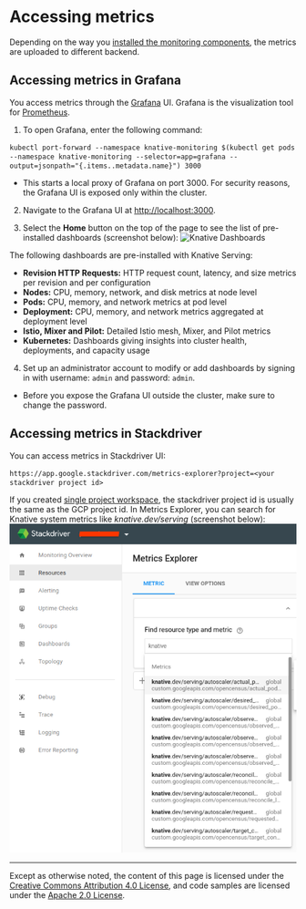 # Accessing metrics
Depending on the way you [installed the monitoring components](./installing-logging-metrics-traces.md), the metrics are uploaded to different backend.

## Accessing metrics in Grafana
You access metrics through the [Grafana](https://grafana.com/) UI. Grafana is
the visualization tool for [Prometheus](https://prometheus.io/).

1. To open Grafana, enter the following command:
```
kubectl port-forward --namespace knative-monitoring $(kubectl get pods --namespace knative-monitoring --selector=app=grafana --output=jsonpath="{.items..metadata.name}") 3000
```

  * This starts a local proxy of Grafana on port 3000. For security reasons, the Grafana UI is exposed only within the cluster.

2. Navigate to the Grafana UI at [http://localhost:3000](http://localhost:3000).

3. Select the **Home** button on the top of the page to see the list of pre-installed dashboards (screenshot below):
![Knative Dashboards](./images/grafana1.png)

  The following dashboards are pre-installed with Knative Serving:

  * **Revision HTTP Requests:** HTTP request count, latency, and size metrics per revision and per configuration
  * **Nodes:** CPU, memory, network, and disk metrics at node level
  * **Pods:** CPU, memory, and network metrics at pod level
  * **Deployment:** CPU, memory, and network metrics aggregated at deployment level
  * **Istio, Mixer and Pilot:** Detailed Istio mesh, Mixer, and Pilot metrics
  * **Kubernetes:** Dashboards giving insights into cluster health, deployments, and capacity usage  

4. Set up an administrator account to modify or add dashboards by signing in with username: `admin` and password: `admin`.  
  * Before you expose the Grafana UI outside the cluster, make sure to change the password.
  
## Accessing metrics in Stackdriver
 You can access metrics in  Stackdriver UI:
 ```
 https://app.google.stackdriver.com/metrics-explorer?project=<your stackdriver project id>
 ```

If you created [single project workspace](https://cloud.google.com/monitoring/workspaces/guide#single-project-ws), the stackdriver project id is usually the same as the GCP project id. In Metrics Explorer, you can search for Knative system metrics like *knative.dev/serving* (screenshot below):
![Stackdriver Metrics Explorer](./images/stackdriver1.png)

---
Except as otherwise noted, the content of this page is licensed under the
[Creative Commons Attribution 4.0 License](https://creativecommons.org/licenses/by/4.0/),
and code samples are licensed under the
[Apache 2.0 License](https://www.apache.org/licenses/LICENSE-2.0).

